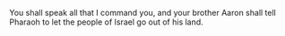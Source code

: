 You shall speak all that I command you, and your brother Aaron shall tell Pharaoh to let the people of Israel go out of his land.
